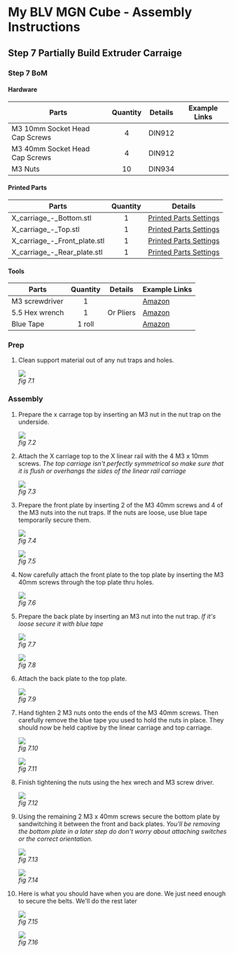 # My BLV MGN Cube - Assembly Instructions

## Step 7 Partially Build Extruder Carraige

### Step 7 BoM

#### Hardware
| Parts     | Quantity | Details | Example Links |
|-----------|:--------:|---------|---------------|
| M3 10mm Socket Head Cap Screws | 4 | DIN912 | |
| M3 40mm Socket Head Cap Screws | 4 | DIN912 | |
| M3 Nuts | 10 | DIN934 | |

#### Printed Parts
| Parts     | Quantity | Details |
|-----------|:--------:|---------|
| X_carriage_-_Bottom.stl | 1 | [Printed Parts Settings](../partsSettings) |
| X_carriage_-_Top.stl | 1 | [Printed Parts Settings](../partsSettings) |
| X_carriage_-_Front_plate.stl | 1 | [Printed Parts Settings](../partsSettings) |
| X_carriage_-_Rear_plate.stl | 1 | [Printed Parts Settings](../partsSettings) |

#### Tools
| Parts     | Quantity | Details | Example Links |
|-----------|:--------:|---------|---------------|
| M3 screwdriver | 1 | | [Amazon](https://amzn.to/3ujyctH) |
| 5.5 Hex wrench | 1 | Or Pliers | [Amazon](https://amzn.to/3bqH73V) |
| Blue Tape | 1 roll | | [Amazon](https://amzn.to/3ujyctH) |

### Prep
1. Clean support material out of any nut traps and holes.

    ![](img/07-CleanHoles.jpeg)\
    *fig 7.1*

### Assembly
1. Prepare the x carrage top by inserting an M3 nut in the nut trap on the underside.

    ![](img/07-TopWnut.jpeg)\
    *fig 7.2*

1. Attach the X carriage top to the X linear rail with the 4 M3 x 10mm screws. *The top carriage isn't perfectly symmetrical so make sure that it is flush or overhangs the sides of the linear rail carriage*

    ![](img/07-ScrewTopToRail.jpeg)\
    *fig 7.3*

2. Prepare the front plate by inserting 2 of the M3 40mm screws and 4 of the M3 nuts into the nut traps. If the nuts are loose, use blue tape temporarily secure them.

    ![](img/07-FrontPlateScrewNuts.jpeg)\
    *fig 7.4*

    ![](img/07-TapeOverFrontNuts.jpeg)\
    *fig 7.5*


3. Now carefully attach the front plate to the top plate by inserting the M3 40mm screws through the top plate thru holes.

    ![](img/07-AttachFrontToTopPlate.jpeg)\
    *fig 7.6*

4. Prepare the back plate by inserting an M3 nut into the nut trap. *If it's loose secure it with blue tape*

    ![](img/07-BackPlateNut.jpeg)\
    *fig 7.7*

    ![](img/07-BackPlateTape.jpeg)\
    *fig 7.8*

5. Attach the back plate to the top plate.

    ![](img/07-AttachBackPlate.jpeg)\
    *fig 7.9*

6. Hand tighten 2 M3 nuts onto the ends of the M3 40mm screws. Then carefully remove the blue tape you used to hold the nuts in place. They should now be held captive by the linear carriage and top carriage.

    ![](img/07-HandTightTopPlate.jpeg)\
    *fig 7.10*

    ![](img/07-TopRemoveTape.jpeg)\
    *fig 7.11*

7. Finish tightening the nuts using the hex wrech and M3 screw driver.

    ![](img/07-TightenWithHexAndDriver.jpeg)\
    *fig 7.12*

8. Using the remaining 2 M3 x 40mm screws secure the bottom plate by sandwitching it between the front and back plates. *You'll be removing the bottom plate in a later step do don't worry about attaching switches or the correct orientation.*

    ![](img/07-AttachBottom.jpeg)\
    *fig 7.13*

    ![](img/07-BottomComplete.jpeg)\
    *fig 7.14*

9. Here is what you should have when you are done. We just need enough to secure the belts. We'll do the rest later

    ![](img/07-CarriageFront.jpeg)\
    *fig 7.15*

    ![](img/07-CarriageBack.jpeg)\
    *fig 7.16*



